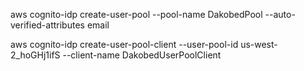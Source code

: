 aws cognito-idp create-user-pool --pool-name DakobedPool --auto-verified-attributes email

aws cognito-idp create-user-pool-client --user-pool-id  us-west-2_hoGHj1ifS --client-name DakobedUserPoolClient